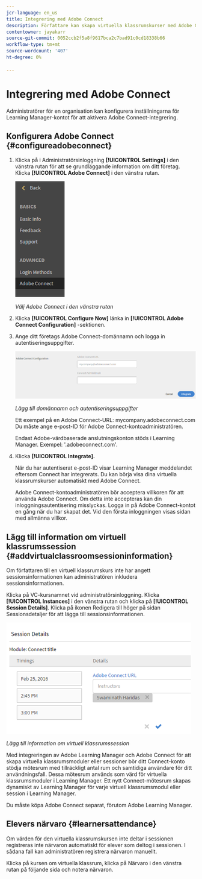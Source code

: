 ```yaml
---
jcr-language: en_us
title: Integrering med Adobe Connect
description: Författare kan skapa virtuella klassrumskurser med Adobe Connect när kurser skapas. För att aktivera Adobe Connect för ditt Learning Manager-konto måste du kontakta organisationens administratör.
contentowner: jayakarr
source-git-commit: 0052ccb2f5a8f9617bca2c7bad91c0cd18338b66
workflow-type: tm+mt
source-wordcount: '407'
ht-degree: 0%

---
```




# Integrering med Adobe Connect

Administratörer för en organisation kan konfigurera inställningarna för Learning Manager-kontot för att aktivera Adobe Connect-integrering.

## Konfigurera Adobe Connect {#configureadobeconnect}

1. Klicka på i Administratörsinloggning **[!UICONTROL Settings]** i den vänstra rutan för att se grundläggande information om ditt företag. Klicka **[!UICONTROL Adobe Connect]** i den vänstra rutan.

   ![](assets/left-pane.png)

   *Välj Adobe Connect i den vänstra rutan*

1. Klicka **[!UICONTROL Configure Now]** länka in **[!UICONTROL Adobe Connect Configuration]** -sektionen.

   <!--![](assets/configure-now-connect.png)-->

1. Ange ditt företags Adobe Connect-domännamn och logga in autentiseringsuppgifter.

   ![](assets/adobeconnect-config.png)

   *Lägg till domännamn och autentiseringsuppgifter*

   Ett exempel på en Adobe Connect-URL: mycompany.adobeconnect.com\
   Du måste ange e-post-ID för Adobe Connect-kontoadministratören.

   Endast Adobe-värdbaserade anslutningskonton stöds i Learning Manager. Exempel: &#39;.adobeconnect.com&#39;.

1. Klicka **[!UICONTROL Integrate].**

   När du har autentiserat e-post-ID visar Learning Manager meddelandet eftersom Connect har integrerats. Du kan börja visa dina virtuella klassrumskurser automatiskt med Adobe Connect.

   Adobe Connect-kontoadministratören bör acceptera villkoren för att använda Adobe Connect. Om detta inte accepteras kan din inloggningsautentisering misslyckas. Logga in på Adobe Connect-kontot en gång när du har skapat det. Vid den första inloggningen visas sidan med allmänna villkor.

   <!--![](assets/mail-confirmation.png)-->

## Lägg till information om virtuell klassrumssession {#addvirtualclassroomsessioninformation}

Om författaren till en virtuell klassrumskurs inte har angett sessionsinformationen kan administratören inkludera sessionsinformationen.

Klicka på VC-kursnamnet vid administratörsinloggning. Klicka **[!UICONTROL Instances]** i den vänstra rutan och klicka på **[!UICONTROL Session Details]**.  Klicka på ikonen Redigera till höger på sidan Sessionsdetaljer för att lägga till sessionsinformationen.

![](assets/session-creation-admin.png)

*Lägg till information om virtuell klassrumssession*

Med integreringen av Adobe Learning Manager och Adobe Connect för att skapa virtuella klassrumsmoduler eller sessioner bör ditt Connect-konto stödja mötesrum med tillräckligt antal rum och samtidiga användare för ditt användningsfall. Dessa mötesrum används som värd för virtuella klassrumsmoduler i Learning Manager. Ett nytt Connect-mötesrum skapas dynamiskt av Learning Manager för varje virtuell klassrumsmodul eller session i Learning Manager.

Du måste köpa Adobe Connect separat, förutom Adobe Learning Manager.

## Elevers närvaro {#learnersattendance}

Om värden för den virtuella klassrumskursen inte deltar i sessionen registreras inte närvaron automatiskt för elever som deltog i sessionen. I sådana fall kan administratören registrera närvaron manuellt.

Klicka på kursen om virtuella klassrum, klicka på Närvaro i den vänstra rutan på följande sida och notera närvaron.
